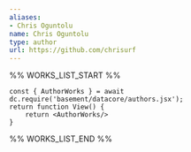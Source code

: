 ```yaml
---
aliases:
- Chris Oguntolu
name: Chris Oguntolu
type: author
url: https://github.com/chrisurf
---
```



%% WORKS_LIST_START %%

```datacorejsx
const { AuthorWorks } = await dc.require('basement/datacore/authors.jsx');
return function View() {
    return <AuthorWorks/>
}
```
%% WORKS_LIST_END %%